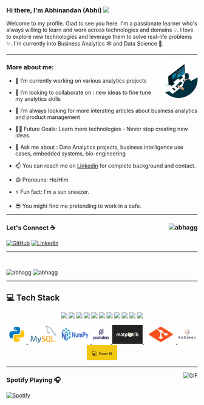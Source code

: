 

### Hi there, I'm Abhinandan (Abhi) <img src="https://media.giphy.com/media/hvRJCLFzcasrR4ia7z/giphy.gif" width="25px">  

Welcome to my profile. Glad to see you here.  I'm a passionate learner who's always willing to learn and work across technologies and domains 💡. I love to explore new technologies and leverage them to solve real-life problems ✨. I'm currently into Business Analytics 🕸️ and Data Science 👀.

<hr class="solid">

<img align ="right" width = "500" alt="Data Analytics - Animation | Motion design animation, Motion graphics  design, Analytics design" class="n3VNCb" src="https://github.com/AbhAgg/AbhAgg/blob/main/code.gif" data-noaft="1" jsname="HiaYvf" jsaction="load:XAeZkd;" style="width: 100px; height: 100px; margin: 0px;border-radius:50%;">



### More about me:

- 🔭 I’m currently working on various analytics projects 

- 👯 I’m looking to collaborate on : new ideas to fine tune my analytics skills

- 🤔 I’m always looking for more intersting articles about business analytics and product management

- 💪🏼 Future Goals: Learn more technologies - Never stop creating new ideas.

- 💬 Ask me about : Data Analytics projects, business intelligence use cases, embedded systems, bio-engineering

- 📫 You can reach me on <a href="https://www.linkedin.com/in/abhinandanaggarwal/" rel="nofollow">Linkedin</a>  for complete background and contact.

- 😄 Pronouns: He/Him

- ⚡ Fun fact: I'm a sun sneezer.

- 😎 You might find me pretending to work in a cafe.
<hr class="solid">

### Let's Connect :coffee: <img align="right" src="https://komarev.com/ghpvc/?username=abhagg&label=Profile%20views&color=brightgreen" alt="abhagg" /></p>
<p align="left">
	<a href="https://github.com/AbhAgg"><img src="https://img.icons8.com/bubbles/50/000000/github.png" alt="GitHub"/></a>
	<a href="https://www.linkedin.com/in/abhinandanaggarwal/"><img src="https://img.icons8.com/bubbles/50/000000/linkedin.png" alt="LinkedIn"/></a>
</p>
<p >   
<hr class="solid">

</br>


<div> 

<p> <img align='top'  width="40%"  src="https://github-readme-stats.vercel.app/api/top-langs?username=abhagg&theme=merko&show_icons=true&locale=en&layout=compact" alt="abhagg"  />
<img  src="https://github-readme-stats.vercel.app/api?username=abhagg&show_icons=true&locale=en" alt="abhagg" /></p>
</div>

<div>
	<hr class="solid">

<h2><b>💻 Tech Stack</b></h2>
<p align="center">
<img src="https://img.shields.io/badge/python-important.svg?&style=for-the-badge&logo=python&logoColor=white" height="25"/>
<img src="https://img.shields.io/badge/mysql-blueviolet.svg?&style=for-the-badge&logo=mysql&logoColor=white" height="25"/>
<img src="https://img.shields.io/badge/tableau-blue.svg?&style=for-the-badge&logo=tableau&logoColor=white" height="25"/>
<img src="https://img.shields.io/badge/power_bi-red.svg?&style=for-the-badge&logo=power-bi&logoColor=white" height="25"/>
<img src="https://img.shields.io/badge/jupyter-F3631D.svg?&style=for-the-badge&logo=jupyter&logoColor=white" height="25"/>
<img src="https://img.shields.io/badge/anaconda-42B029.svg?&style=for-the-badge&logo=anaconda&logoColor=white" height="25"/> 
<img src="https://img.shields.io/badge/git%20&%20github-FF9800.svg?&style=for-the-badge&logo=git&logoColor=white" height="25"/>
<img src="https://img.shields.io/badge/edge-0078D7.svg?&style=for-the-badge&logo=microsoft-edge&logoColor=white" height="25"/> 
<img src="https://img.shields.io/badge/matlab-success.svg?&style=for-the-badge&logo=mathworks&logoColor=white" height="25"/>
<img src="https://img.shields.io/badge/pandas-pink.svg?&style=for-the-badge&logo=pandas&logoColor=white" height="25"/>
<img src="https://img.shields.io/badge/matplotlib-purple.svg?&style=for-the-badge&logo=matplotlib&logoColor=white" height="25"/>


</p>
</div>
		     
<div>
<p align="center">
<a href="https://www.python.org" target="_blank">                     <img src="images/python.png" alt="python" width="50" height="50" title="Python"/> </a>
<a href="https://www.mysql.com/" target="_blank">                     <img src="images/sql.png" alt="mysql" width="80" height="50" title="MySQL"/></a> 
<a href="https://numpy.org/doc/" target="_blank">                     <img src="images/numpy.png" alt="numpy" width="80" height="50" title="Numpy"/> </a>
<a href="https://pandas.pydata.org/docs/" target="_blank">            <img src="images/pandas.png" alt="pandas" width="50" height="50" title="Pandas"/> </a>
<a href="https://matplotlib.org/3.3.3/contents.html" target="_blank"> <img src="images/mat.png" alt="matplotlib" width="80" height="50" title="Matplotlib"/>&nbsp;</a> 
<a href="https://git-scm.com/" target="_blank">                       <img src="images/git.png" alt="git" width="80" height="50" title="GIT"/> </a>
<a href="https://www.tableau.com/" target="_blank">                   <img src="images/Tableau-Logo-for-website-2.jpg" alt="tableau" width="50" height="50" title="TABLEAU"/> </a>
<a href="https://powerbi.microsoft.com/en-us/" target="_blank">       <img src="images/power-bi-1.jpg" alt="powerbi" width="80" height="40" title="POWERBI"/> </a>
	
	
	
	
</div>

<hr class="solid">


<img align="right" alt="GIF" height="170px" src="https://media.giphy.com/media/J5B1Y8QZnzXXbLQIBu/giphy.gif" />


### Spotify Playing 🎧

[![Spotify](https://novatorem.vercel.app/api/spotify)](https://open.spotify.com/playlist/02VyOsmCfIYLqKzRAdnMZZ?a=)











